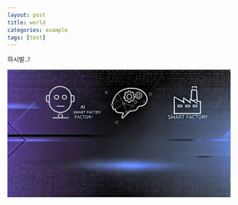 ```yaml
---
layout: post
title: world
categories: example
tags: [test]
---
```


하시발..!

![example image](https://github.com/designa11/designa11.github.io/blob/master/assets/images/banners/sexsex.png "An exemplary image")
